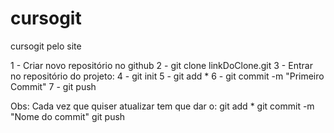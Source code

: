 # cursogit
cursogit pelo site

1 - Criar novo repositório no github
2 - git clone linkDoClone.git
3 - Entrar no repositório do projeto:
4 - git init
5 - git add *
6 - git commit -m "Primeiro Commit"
7 - git push

Obs: Cada vez que quiser atualizar tem que dar o:
git add *
git commit -m "Nome do commit"
git push
